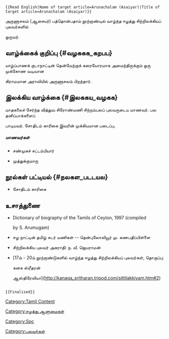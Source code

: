 ```{=mediawiki}
{{Read English|Name of target article=Arunachalam (Asaiyar)|Title of target article=Arunachalam (Asaiyar)}}
```
அருணாசலம் (ஆசையர்) பத்தொன்பதாம் நூற்றாண்டில் வாழ்ந்த ஈழத்து சிற்றிலக்கியப் புலவர்களில்
ஒருவர்.

## வாழ்க்கைக் குறிப்பு {#வழககக_கறபப}

யாழ்ப்பாணக் குடாநாட்டின் தென்மேற்குக் கரையோரமாக அமைந்திருக்கும் ஒரு முக்கோண வடிவான
கிராமமான அராலியில் அருணாசலம் பிறந்தார்.

## இலக்கிய வாழ்க்கை {#இலககய_வழகக}

மாதகலைச் சேர்ந்த வித்துவ சிரோண்மணி சிற்றம்பலப் புலவருடைய மாணவர். பல தனிப்பாக்களைப்
பாடியவர். சோதிடம் காரிகை இவரின் முக்கியமான படைப்பு.

##### மாணவர்கள்

-   சண்முகச் சட்டம்பியார்
-   முத்துக்குமாரு

## நூல்கள் பட்டியல் {#நலகள_படடயல}

-   சோதிடம் காரிகை

## உசாத்துணை

-   Dictionary of biography of the Tamils of Ceylon, 1997 (compiled
    by S. Arumugam)
-   ஈழ நாட்டின் தமிழ் சுடர் மணிகள் -- தென்புலோலியூர் மு. கணபதிப்பிள்ளை
-   சிற்றிலக்கிய புலவர் அகராதி: ந. வீ. ஜெயராமன்
-   [17ம் - 20ம் நூற்றாண்டுகளில் வாழ்ந்த ஈழத்து சிற்றிலக்கியப் புலவர்கள், தொகுப்பு:
    கனக ஸ்ரீதரன்
    ஆஸ்திரேலியா](http://kanaga_sritharan.tripod.com/sittilakkiyam.htm#2)

```{=mediawiki}
{{Finalised}}
```
[Category:Tamil Content](Category:Tamil_Content "wikilink")
[Category:ஈழத்து ஆளுமைகள்](Category:ஈழத்து_ஆளுமைகள் "wikilink")
[Category:Spc](Category:Spc "wikilink")
[Category:புலவர்கள்](Category:புலவர்கள் "wikilink")
